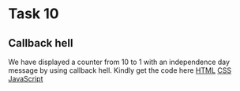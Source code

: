 # Task 10

## **Callback hell**
We have displayed a counter from 10 to 1 with an independence day message by using callback hell. Kindly get the code here [HTML](./index.html) [CSS](./style.css) [JavaScript](./script.js)
